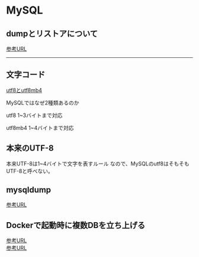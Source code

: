 # MySQL

## dumpとリストアについて

[参考URL](https://tex2e.github.io/blog/database/mysql-dump-restore)


---

## 文字コード

[utf8とutf8mb4](https://penpen-dev.com/blog/mysql-utf8-utf8mb4/)

MySQLではなぜ2種類あるのか

utf8
1~3バイトまで対応

utf8mb4
1~4バイトまで対応

## 本来のUTF-8

本来UTF-8は1~4バイトで文字を表すルール
なので、MySQLのutf8はそもそもUTF-8と呼べない。

## mysqldump

[参考URL](https://qiita.com/PlanetMeron/items/3a41e14607a65bc9b60c)


## Dockerで起動時に複数DBを立ち上げる
[参考URL](https://ysuzuki19.github.io/post/docker-mysql-postgres-multiple-databases)  
[参考URL](https://onexlab-io.medium.com/docker-compose-mysql-multiple-database-fe640938e06b)